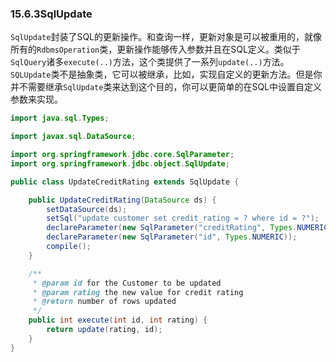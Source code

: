 ### 15.6.3SqlUpdate

`SqlUpdate`封装了SQL的更新操作。和查询一样，更新对象是可以被重用的，就像所有的`RdbmsOperation`类，更新操作能够传入参数并且在SQL定义。类似于`SqlQuery`诸多`execute(..)`方法，这个类提供了一系列`update(..)`方法。`SQLUpdate`类不是抽象类，它可以被继承，比如，实现自定义的更新方法。但是你并不需要继承`SqlUpdate`类来达到这个目的，你可以更简单的在SQL中设置自定义参数来实现。

```java
import java.sql.Types;

import javax.sql.DataSource;

import org.springframework.jdbc.core.SqlParameter;
import org.springframework.jdbc.object.SqlUpdate;

public class UpdateCreditRating extends SqlUpdate {

    public UpdateCreditRating(DataSource ds) {
        setDataSource(ds);
        setSql("update customer set credit_rating = ? where id = ?");
        declareParameter(new SqlParameter("creditRating", Types.NUMERIC));
        declareParameter(new SqlParameter("id", Types.NUMERIC));
        compile();
    }

    /**
     * @param id for the Customer to be updated
     * @param rating the new value for credit rating
     * @return number of rows updated
     */
    public int execute(int id, int rating) {
        return update(rating, id);
    }
}
```



